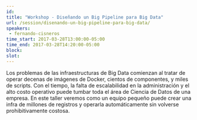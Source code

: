 ```yaml
---
id: 
title: "Workshop - Diseñando un Big Pipeline para Big Data"
url: /session/disenando-un-big-pipeline-para-big-data/
speakers:
 - fernando-cisneros
time_start: 2017-03-28T13:00:00-05:00
time_end: 2017-03-28T14:20:00-05:00
block: 
slot: 
---
```


Los problemas de las infraestructuras de Big Data comienzan al tratar de operar decenas de imágenes de Docker, cientos de componentes, y miles de scripts. Con el tiempo, la falta de escalabilidad en la administración y el alto costo operativo puede tumbar toda el área de Ciencia de Datos de una empresa. En este taller veremos como un equipo pequeño puede crear una infra de millones de registros y operarla automáticamente sin volverse prohibitivamente costosa.
